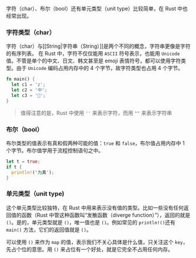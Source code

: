 字符（char）、布尔（bool）还有单元类型（unit type）比较简单，在 Rust 中也经常出现。

### 字符类型（char）

字符（char）与[[String|字符串（String）]]是两个不同的概念，字符串更像是字符的有序列表。
在 Rust 中，字符不仅仅能用 `ASCII` 符号表示，也能用 `Unicode` 值。不管是单个的中文、日文、韩文甚至是 emoji 表情符号，都可以使用字符类型。由于 `Unicode` 编码占用内存中的 4 个字节，故字符类型也占用 4 个字节。

```Rust
fn main() {
  let c1 = 'z';
  let c2 = '中';
  let c3 = '🦀';
}
```

> 值得注意的是，Rust 中使用 `''` 来表示字符，而用 `""` 来表示字符串

### 布尔（bool）

布尔类型的值表示有真和假两种可能的值：`true` 和 `false`，布尔值占用内存中 1 个字节。布尔值学用于流程控制语句之中。

```Rust
let t = true;
if t {
  println!('为真');
}
```

### 单元类型（unit type)

这个单元类型比较独特，在 Rust 中用来表示没有值的类型。比如一些没有任何返回值的函数（Rust 中管这种函数叫“发散函数（diverge function）”），返回的就是 `()`。是的，单元类型就是 `()`，唯一值也是 `()`。例如常见的 `println!()`还有 `main()` 方法，它们的返回值就是 `()`。

可以使用 `()` 来作为 `map` 的值，表示我们不关心具体是什么值，只关注这个 `key`，先占个位的意思。用 `()` 来占位有一个好处，就是它完全不占用任何内存。

